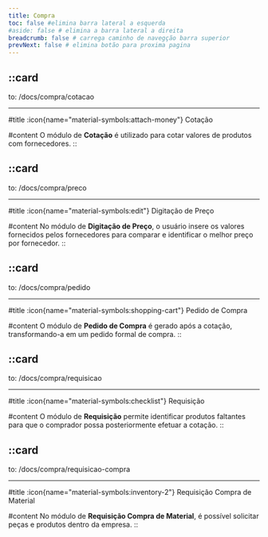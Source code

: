 ```yaml
---
title: Compra
toc: false #elimina barra lateral a esquerda
#aside: false # elimina a barra lateral a direita
breadcrumb: false # carrega caminho de navegção barra superior
prevNext: false # elimina botão para proxima pagina
---
```

::card
---
to: /docs/compra/cotacao

---
#title
:icon{name="material-symbols:attach-money"} Cotação

#content
O módulo de **Cotação** é utilizado para cotar valores de produtos com fornecedores.
::

::card
---
to: /docs/compra/preco

---
#title
:icon{name="material-symbols:edit"} Digitação de Preço

#content
No módulo de **Digitação de Preço**, o usuário insere os valores fornecidos pelos fornecedores para comparar e identificar o melhor preço por fornecedor.
::

::card
---
to: /docs/compra/pedido

---
#title
:icon{name="material-symbols:shopping-cart"} Pedido de Compra

#content
O módulo de **Pedido de Compra** é gerado após a cotação, transformando-a em um pedido formal de compra.
::

::card
---
to: /docs/compra/requisicao

---
#title
:icon{name="material-symbols:checklist"} Requisição 

#content
O módulo de **Requisição** permite identificar produtos faltantes para que o comprador possa posteriormente efetuar a cotação.
::

::card
---
to: /docs/compra/requisicao-compra

---
#title
:icon{name="material-symbols:inventory-2"} Requisição Compra de Material

#content
No módulo de **Requisição Compra de Material**, é possível solicitar peças e produtos dentro da empresa.
::

